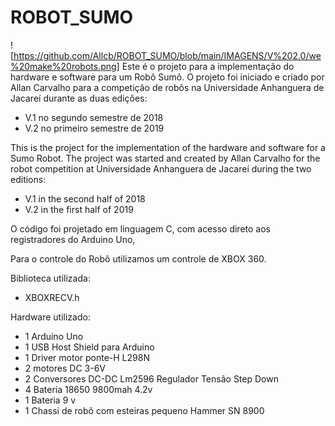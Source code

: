 # ROBOT_SUMO

![https://github.com/Allcb/ROBOT_SUMO/blob/main/IMAGENS/V%202.0/we%20make%20robots.png]
Este é o projeto para a implementação do hardware e software para um Robô Sumô. 
O projeto foi iniciado e criado por Allan Carvalho para a competição de robôs na Universidade Anhanguera de Jacareí durante as duas edições:

* V.1 no segundo semestre de 2018
* V.2 no primeiro semestre de 2019


This is the project for the implementation of the hardware and software for a Sumo Robot. 
The project was started and created by Allan Carvalho for the robot competition at Universidade Anhanguera de Jacareí during the two editions: 

* V.1 in the second half of 2018
* V.2 in the first half of 2019


O código foi projetado em linguagem C, com acesso direto aos registradores do Arduino Uno,

Para o controle do Robô utilizamos um controle de XBOX 360.

Biblioteca utilizada:
* XBOXRECV.h

Hardware utilizado:
* 1 Arduino Uno
* 1 USB Host Shield para Arduino
* 1 Driver motor ponte-H L298N
* 2 motores DC 3-6V
* 2 Conversores DC-DC Lm2596 Regulador Tensão Step Down
* 4 Bateria 18650 9800mah 4.2v
* 1 Bateria 9 v
* 1 Chassi de robô com esteiras pequeno Hammer SN 8900
